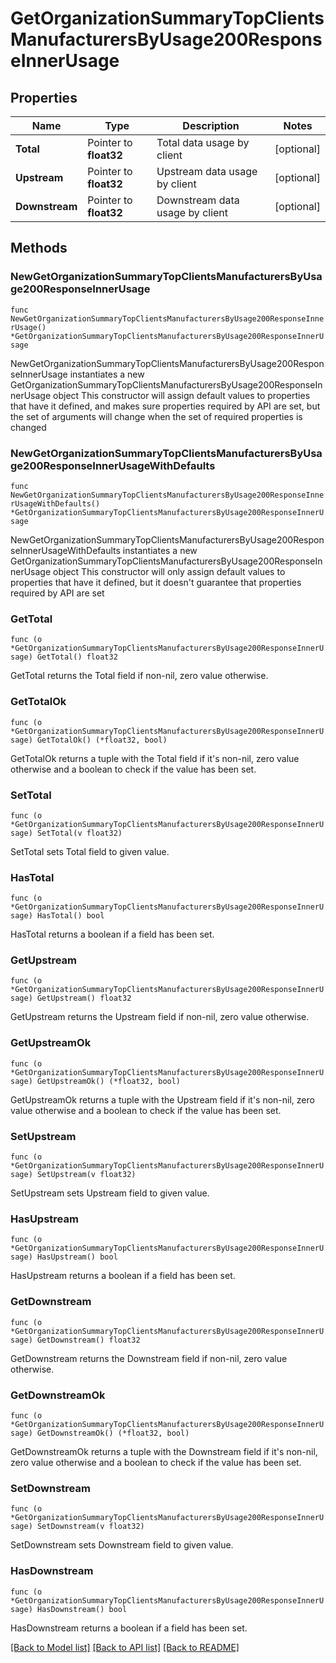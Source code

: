 # GetOrganizationSummaryTopClientsManufacturersByUsage200ResponseInnerUsage

## Properties

Name | Type | Description | Notes
------------ | ------------- | ------------- | -------------
**Total** | Pointer to **float32** | Total data usage by client | [optional] 
**Upstream** | Pointer to **float32** | Upstream data usage by client | [optional] 
**Downstream** | Pointer to **float32** | Downstream data usage by client | [optional] 

## Methods

### NewGetOrganizationSummaryTopClientsManufacturersByUsage200ResponseInnerUsage

`func NewGetOrganizationSummaryTopClientsManufacturersByUsage200ResponseInnerUsage() *GetOrganizationSummaryTopClientsManufacturersByUsage200ResponseInnerUsage`

NewGetOrganizationSummaryTopClientsManufacturersByUsage200ResponseInnerUsage instantiates a new GetOrganizationSummaryTopClientsManufacturersByUsage200ResponseInnerUsage object
This constructor will assign default values to properties that have it defined,
and makes sure properties required by API are set, but the set of arguments
will change when the set of required properties is changed

### NewGetOrganizationSummaryTopClientsManufacturersByUsage200ResponseInnerUsageWithDefaults

`func NewGetOrganizationSummaryTopClientsManufacturersByUsage200ResponseInnerUsageWithDefaults() *GetOrganizationSummaryTopClientsManufacturersByUsage200ResponseInnerUsage`

NewGetOrganizationSummaryTopClientsManufacturersByUsage200ResponseInnerUsageWithDefaults instantiates a new GetOrganizationSummaryTopClientsManufacturersByUsage200ResponseInnerUsage object
This constructor will only assign default values to properties that have it defined,
but it doesn't guarantee that properties required by API are set

### GetTotal

`func (o *GetOrganizationSummaryTopClientsManufacturersByUsage200ResponseInnerUsage) GetTotal() float32`

GetTotal returns the Total field if non-nil, zero value otherwise.

### GetTotalOk

`func (o *GetOrganizationSummaryTopClientsManufacturersByUsage200ResponseInnerUsage) GetTotalOk() (*float32, bool)`

GetTotalOk returns a tuple with the Total field if it's non-nil, zero value otherwise
and a boolean to check if the value has been set.

### SetTotal

`func (o *GetOrganizationSummaryTopClientsManufacturersByUsage200ResponseInnerUsage) SetTotal(v float32)`

SetTotal sets Total field to given value.

### HasTotal

`func (o *GetOrganizationSummaryTopClientsManufacturersByUsage200ResponseInnerUsage) HasTotal() bool`

HasTotal returns a boolean if a field has been set.

### GetUpstream

`func (o *GetOrganizationSummaryTopClientsManufacturersByUsage200ResponseInnerUsage) GetUpstream() float32`

GetUpstream returns the Upstream field if non-nil, zero value otherwise.

### GetUpstreamOk

`func (o *GetOrganizationSummaryTopClientsManufacturersByUsage200ResponseInnerUsage) GetUpstreamOk() (*float32, bool)`

GetUpstreamOk returns a tuple with the Upstream field if it's non-nil, zero value otherwise
and a boolean to check if the value has been set.

### SetUpstream

`func (o *GetOrganizationSummaryTopClientsManufacturersByUsage200ResponseInnerUsage) SetUpstream(v float32)`

SetUpstream sets Upstream field to given value.

### HasUpstream

`func (o *GetOrganizationSummaryTopClientsManufacturersByUsage200ResponseInnerUsage) HasUpstream() bool`

HasUpstream returns a boolean if a field has been set.

### GetDownstream

`func (o *GetOrganizationSummaryTopClientsManufacturersByUsage200ResponseInnerUsage) GetDownstream() float32`

GetDownstream returns the Downstream field if non-nil, zero value otherwise.

### GetDownstreamOk

`func (o *GetOrganizationSummaryTopClientsManufacturersByUsage200ResponseInnerUsage) GetDownstreamOk() (*float32, bool)`

GetDownstreamOk returns a tuple with the Downstream field if it's non-nil, zero value otherwise
and a boolean to check if the value has been set.

### SetDownstream

`func (o *GetOrganizationSummaryTopClientsManufacturersByUsage200ResponseInnerUsage) SetDownstream(v float32)`

SetDownstream sets Downstream field to given value.

### HasDownstream

`func (o *GetOrganizationSummaryTopClientsManufacturersByUsage200ResponseInnerUsage) HasDownstream() bool`

HasDownstream returns a boolean if a field has been set.


[[Back to Model list]](../README.md#documentation-for-models) [[Back to API list]](../README.md#documentation-for-api-endpoints) [[Back to README]](../README.md)



